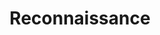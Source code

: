 ---
title: Reconnaissance
layout: tag
author_profile: false
taxonomy: Defense Evasion
permalink: /detections/reconnaissance
sidebar:
  nav: "detections"
---
